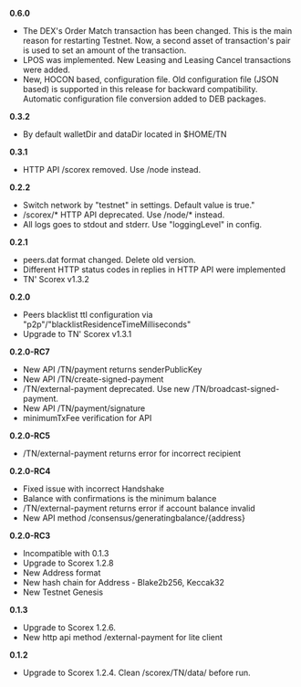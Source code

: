 **0.6.0**

* The DEX's Order Match transaction has been changed. This is the main reason for restarting Testnet. Now, a second asset of transaction's pair is used to set an amount of the transaction.
* LPOS was implemented. New Leasing and Leasing Cancel transactions were added.
* New, HOCON based, configuration file. Old configuration file (JSON based) is supported in this release for backward compatibility. Automatic configuration file conversion added to DEB packages.

**0.3.2**

* By default walletDir and dataDir located in $HOME/TN

**0.3.1**

* HTTP API /scorex removed. Use /node instead.

**0.2.2**

* Switch network by "testnet" in settings. Default value is true."
* /scorex/* HTTP API deprecated. Use /node/* instead.
* All logs goes to stdout and stderr. Use "loggingLevel" in config. 

**0.2.1**

* peers.dat format changed. Delete old version.
* Different HTTP status codes in replies in HTTP API were implemented
* TN' Scorex v1.3.2

**0.2.0**

* Peers blacklist ttl configuration via "p2p"/"blacklistResidenceTimeMilliseconds"
* Upgrade to TN' Scorex v1.3.1

**0.2.0-RC7**

* New API /TN/payment returns senderPublicKey
* New API /TN/create-signed-payment
* /TN/external-payment deprecated. 
  Use new /TN/broadcast-signed-payment.
* New API /TN/payment/signature
* minimumTxFee verification for API

**0.2.0-RC5**

* /TN/external-payment returns error for incorrect recipient

**0.2.0-RC4**

* Fixed issue with incorrect Handshake
* Balance with confirmations is the minimum balance
* /TN/external-payment returns error if account balance invalid
* New API method /consensus/generatingbalance/{address}

**0.2.0-RC3**

* Incompatible with 0.1.3
* Upgrade to Scorex 1.2.8
* New Address format
* New hash chain for Address - Blake2b256, Keccak32
* New Testnet Genesis

**0.1.3**

* Upgrade to Scorex 1.2.6.
* New http api method /external-payment for lite client

**0.1.2**

* Upgrade to Scorex 1.2.4. Clean /scorex/TN/data/ before run.
